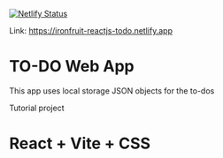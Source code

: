 [![Netlify Status](https://api.netlify.com/api/v1/badges/d7da7572-de54-41ea-9581-467a08898ea8/deploy-status)](https://app.netlify.com/sites/ironfruit-reactjs-todo/deploys)

Link: https://ironfruit-reactjs-todo.netlify.app

# TO-DO Web App 
This app uses local storage JSON objects for the to-dos 

Tutorial project

# React + Vite + CSS

